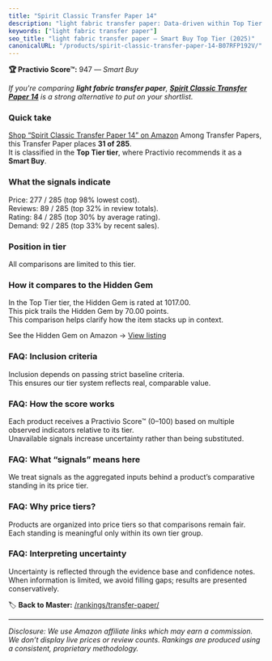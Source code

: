 ```yaml
---
title: "Spirit Classic Transfer Paper 14"
description: "light fabric transfer paper: Data-driven within Top Tier ranking using the Practivio Score™. Positioned by quality, value, demand, findability, momentum."
keywords: ["light fabric transfer paper"]
seo_title: "light fabric transfer paper — Smart Buy Top Tier (2025)"
canonicalURL: "/products/spirit-classic-transfer-paper-14-B07RFP192V/"
---
```


**🏆 Practivio Score™:** 947 — _Smart Buy_


*If you're comparing **light fabric transfer paper**, **[Spirit Classic Transfer Paper 14](https://www.amazon.com/dp/B07RFP192V?tag=practivio-20)** is a strong alternative to put on your shortlist.*
### Quick take
[Shop “Spirit Classic Transfer Paper 14” on Amazon](https://www.amazon.com/dp/B07RFP192V?tag=practivio-20)
Among Transfer Papers, this Transfer Paper places **31 of 285**.  
It is classified in the **Top Tier tier**, where Practivio recommends it as a **Smart Buy**.

### What the signals indicate
Price: 277 / 285 (top 98% lowest cost).  
Reviews: 89 / 285 (top 32% in review totals).  
Rating: 84 / 285 (top 30% by average rating).  
Demand: 92 / 285 (top 33% by recent sales).

### Position in tier
All comparisons are limited to this tier.

### How it compares to the Hidden Gem
In the Top Tier tier, the Hidden Gem is rated at 1017.00.  
This pick trails the Hidden Gem by 70.00 points.  
This comparison helps clarify how the item stacks up in context.  

See the Hidden Gem on Amazon → [View listing](https://www.amazon.com/dp/B074FXL9KD?tag=practivio-20)

### FAQ: Inclusion criteria
Inclusion depends on passing strict baseline criteria.  
This ensures our tier system reflects real, comparable value.

### FAQ: How the score works
Each product receives a Practivio Score™ (0–100) based on multiple observed indicators relative to its tier.  
Unavailable signals increase uncertainty rather than being substituted.

### FAQ: What “signals” means here
We treat signals as the aggregated inputs behind a product’s comparative standing in its price tier.

### FAQ: Why price tiers?
Products are organized into price tiers so that comparisons remain fair.  
Each standing is meaningful only within its own tier group.

### FAQ: Interpreting uncertainty
Uncertainty is reflected through the evidence base and confidence notes.  
When information is limited, we avoid filling gaps; results are presented conservatively.


🏷️ **Back to Master:** [/rankings/transfer-paper/](/rankings/transfer-paper/)

---
_Disclosure: We use Amazon affiliate links which may earn a commission. We don’t display live prices or review counts. Rankings are produced using a consistent, proprietary methodology._
